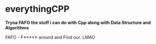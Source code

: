# everythingCPP

**Tryna FAFO the stuff i can do with Cpp along with Data Structure and Algorithms**

FAFO - F***** around and Find our. LMAO
